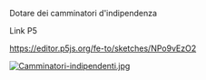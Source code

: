 Dotare dei camminatori d'indipendenza

Link P5

https://editor.p5js.org/fe-to/sketches/NPo9vEzO2

[![Camminatori-indipendenti.jpg](https://i.postimg.cc/q7TsDhRn/Camminatori-indipendenti.jpg)](https://postimg.cc/dh5ZL0Gt)
